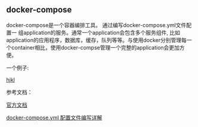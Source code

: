 ## docker-compose



docker-compose是一个容器编排工具。 通过编写docker-compose.yml文件配置一 组application的服务。通常一个application会包含多个服务组件, 比如application的应用程序，数据库，缓存，队列等等。与使用docker分别管理每一个container相比，使用docker-compse管理一个完整的application会更加方便。



一个例子:

[hjkl](https://github.com/fpagyu/hjkl)



参考文档：

[官方文档](https://docs.docker.com/compose/compose-file/)

[docker-compose.yml 配置文件编写详解](https://blog.csdn.net/qq_36148847/article/details/79427878)

